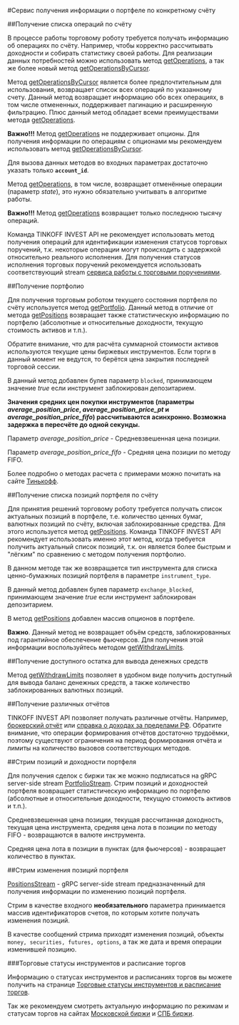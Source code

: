 #Сервис получения информации о портфеле по конкретному счёту

##Получение списка операций по счёту

В процессе работы торговому роботу требуется получать информацию об операциях по счёту. Например, чтобы
корректно рассчитывать доходности и собирать статистику своей работы. Для реализации данных потребностей
можно использовать метод [getOperations](/investAPI/operations#getoperations), а так же более новый метод [getOperationsByCursor](/investAPI/operations#getoperationsbycursor).

Метод [getOperationsByCursor](/investAPI/operations#getoperationsbycursor) является более предпочтительным для использования, возвращает список всех операций по указанному счету.
Данный метод возвращает информацию обо всех операциях, в том числе отмененных, поддерживает пагинацию и расширенную фильтрацию.
Плюс данный метод обладает всеми преимуществами метода [getOperations](/investAPI/operations#getoperations).

**Важно!!!** Метод [getOperations](/investAPI/operations#getoperations) не поддерживает опционы. Для получения информации по операциям с опционами
мы рекомендуем использовать метод [getOperationsByCursor](/investAPI/operations#getoperationsbycursor).

Для вызова данных методов во входных параметрах достаточно указать только **`account_id`**.

Метод [getOperations](/investAPI/operations#getoperations), в том числе, возвращает отменённые операции (параметр *state*), это нужно обязательно учитывать
в алгоритме работы. 

**Важно!!!** Метод [getOperations](/investAPI/operations#getoperations) возвращает только последнюю тысячу операций.

Команда TINKOFF INVEST API не рекомендует использовать метод получения операций для идентификации изменения
статусов торговых поручений, т.к. некоторые операции могут происходить с задержкой относительно реального
исполнения. Для получения статусов исполнения торговых поручений рекомендуется использовать соответствующий
stream [сервиса работы с торговыми поручениями](/investAPI/head-orders/). 


##Получение портфолио

Для получения торговым роботом текущего состояния портфеля по счёту используется метод [getPortfolio](/investAPI/operations#getportfolio).
Данный метод в отличие от метода [getPositions](/investAPI/operations#getpositions) 
возвращает также статистическую информацию по портфелю (абсолютные и относительные доходности, текущую 
стоимость активов и т.п.).

Обратите внимание, что для расчёта суммарной стоимости активов используются текущие цены биржевых
инструментов. Если торги в данный момент не ведутся, то берётся цена закрытия последней торговой 
сессии. 

В данный метод добавлен булев параметр `blocked`, принимающем значение *true* если инструмент заблокирован депозитарием.

**Значения средних цен покупки инструментов (параметры *average_position_price*, *average_position_price_pt* и 
*average_position_price_fifo*) рассчитываются асинхронно. Возможна задержка в пересчёте до одной секунды.**


Параметр *average_position_price* - Средневзвешенная цена позиции.

Параметр *average_position_price_fifo* - Средняя цена позиции по методу FIFO. 

Более подробно о методах расчета с примерами можно почитать на сайте [Тинькофф](https://www.tinkoff.ru/help/invest-educate/yield-analysis/about/math-method/).

##Получение списка позиций портфеля по счёту

Для принятия решений торговому роботу требуется получать список актуальных позиций в портфеле, т.е. 
количество ценных бумаг, валютных позиций по счёту, включая заблокированные средства. Для этого используется
метод [getPositions](/investAPI/operations#getpositions). Команда TINKOFF 
INVEST API рекомендует использовать именно этот метод, когда требуется получить актуальный список позиций, 
т.к. он является более быстрым и "лёгким" по сравнению с методом получения портфолио. 

В данном методе так же возвращается тип инструмента для списка ценно-бумажных позиций портфеля в параметре `instrument_type`.

В данный метод добавлен булев параметр `exchange_blocked`, принимающем значение *true* если инструмент заблокирован депозитарием.

В метод [getPositions](/investAPI/operations#getpositions) добавлен массив опционов в портфеле.

**Важно**. Данный метод не возвращает объём средств, заблокированных под гарантийное обеспечение фьючерсов. Для 
получения этой информации воспользуйтесь методом [getWithdrawLimits](/investAPI/operations#getwithdrawlimits). 

##Получение доступного остатка для вывода денежных средств

Метод [getWithdrawLimits](/investAPI/operations#getwithdrawlimits) позволяет в 
удобном виде получить доступный для вывода баланс денежных средств, а также количество заблокированных 
валютных позиций. 

##Получение различных отчётов 

TINKOFF INVEST API позволяет получать различные отчёты. Например, [брокерский отчёт](/investAPI/operations#getbrokerreport)
или [справка о доходах за пределами РФ](/investAPI/operations#getdividendsforeignissuer). Обратите внимание,
что операции формирования отчётов достаточно трудоёмки, поэтому существуют ограничения на период 
формирования отчёта и лимиты на количество вызовов соответствующих методов. 

##Стрим позиций и доходности портфеля

Для получения сделок с биржи так же можно подписаться на gRPC server-side stream [PortfolioStream](/investAPI/operations/#portfoliostream).
Стрим позиций и доходностей портфеля возвращает статистическую информацию по портфелю (абсолютные и относительные доходности, текущую
стоимость активов и т.п.).

Средневзвешенная цена позиции, текущая рассчитанная доходность, текущая цена инструмента, средняя цена лота в позиции по методу FIFO - 
возвращаются в валюте инструмента.

Средняя цена лота в позиции в пунктах (для фьючерсов) - возвращает количество в пунктах. 

##Стрим изменения позиций портфеля

[PositionsStream](/investAPI/operations/#positionsstream) - gRPC server-side stream предназначенный для получения информации по изменению  позиций портфеля.

Стрим в качестве входного **необязательного** параметра принимается массив идентификаторов счетов, по которым хотите получать изменения позиций.

В качестве сообщений стрима приходят изменения позиций, объекты `money, securities, futures, options`, а так же дата и время операции изменившей позицию. 


###Торговые статусы инструментов и расписание торгов

Информацию о статусах инструментов и расписаниях торгов вы можете получить на странице [Торговые статусы инструментов и расписание торгов](https://tinkoff.github.io/investAPI/faq_trading_status/).

Так же рекомендуем смотреть  актуальную информацию по режимам и статусам торгов на сайтах [Московской биржи](https://www.moex.com/) и [СПБ биржи](https://spbexchange.ru/). 